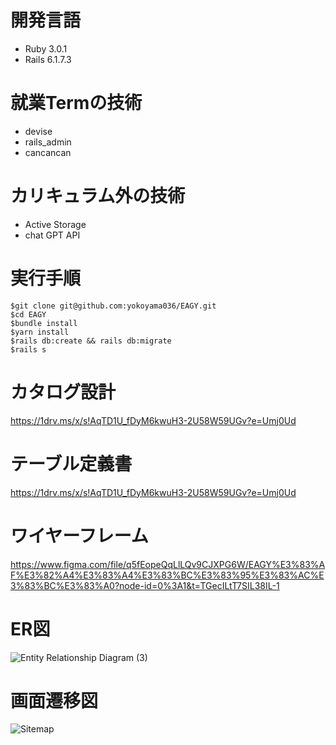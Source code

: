 # 開発言語
- Ruby 3.0.1
- Rails 6.1.7.3
# 就業Termの技術
- devise
- rails_admin
- cancancan
# カリキュラム外の技術
- Active Storage
- chat GPT API
# 実行手順
```
$git clone git@github.com:yokoyama036/EAGY.git
$cd EAGY
$bundle install
$yarn install
$rails db:create && rails db:migrate
$rails s
```
# カタログ設計
https://1drv.ms/x/s!AqTD1U_fDyM6kwuH3-2U58W59UGv?e=Umj0Ud
# テーブル定義書
https://1drv.ms/x/s!AqTD1U_fDyM6kwuH3-2U58W59UGv?e=Umj0Ud
# ワイヤーフレーム
https://www.figma.com/file/q5fEopeQqLlLQv9CJXPG6W/EAGY%E3%83%AF%E3%82%A4%E3%83%A4%E3%83%BC%E3%83%95%E3%83%AC%E3%83%BC%E3%83%A0?node-id=0%3A1&t=TGecILtT7SIL38IL-1

# ER図
![Entity Relationship Diagram (3)](https://user-images.githubusercontent.com/122012854/229348844-0548c453-8b33-4629-b99b-2e72c75bc144.png)

# 画面遷移図
![Sitemap](https://user-images.githubusercontent.com/122012854/229332977-dbfd58a3-11c5-4176-8026-689eee985513.png)
